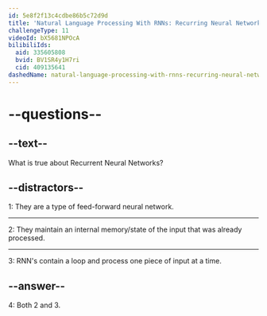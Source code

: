 ```yaml
---
id: 5e8f2f13c4cdbe86b5c72d9d
title: 'Natural Language Processing With RNNs: Recurring Neural Networks'
challengeType: 11
videoId: bX5681NPOcA
bilibiliIds:
  aid: 335605808
  bvid: BV1SR4y1H7ri
  cid: 409135641
dashedName: natural-language-processing-with-rnns-recurring-neural-networks
---
```


# --questions--

## --text--

What is true about Recurrent Neural Networks?

## --distractors--

1: They are a type of feed-forward neural network.

---

2: They maintain an internal memory/state of the input that was already processed.

---

3: RNN's contain a loop and process one piece of input at a time.

## --answer--

4: Both 2 and 3.

